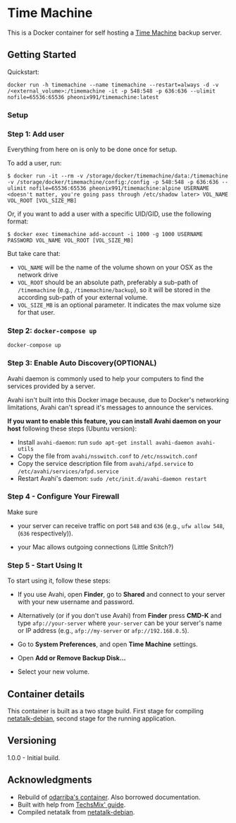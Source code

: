 # Time Machine

This is a Docker container for self hosting a [Time Machine](https://en.wikipedia.org/wiki/Time_Machine_(macOS)) backup server.

## Getting Started

Quickstart:
```
docker run -h timemachine --name timemachine --restart=always -d -v /<external_volume>:/timemachine -it -p 548:548 -p 636:636 --ulimit nofile=65536:65536 pheonix991/timemachine:latest
```

### Setup


### Step 1: Add user

Everything from here on is only to be done once for setup.

To add a user, run:

```
$ docker run -it --rm -v /storage/docker/timemachine/data:/timemachine -v /storage/docker/timemachine/config:/config -p 548:548 -p 636:636 --ulimit nofile=65536:65536 pheonix991/timemachine:alpine USERNAME <doesn't matter, you're going pass through /etc/shadow later> VOL_NAME VOL_ROOT [VOL_SIZE_MB]
```

Or, if you want to add a user with a specific UID/GID, use the following format:

```
$ docker exec timemachine add-account -i 1000 -g 1000 USERNAME PASSWORD VOL_NAME VOL_ROOT [VOL_SIZE_MB]
```

But take care that:
* `VOL_NAME` will be the name of the volume shown on your OSX as the network drive
* `VOL_ROOT` should be an absolute path, preferably a sub-path of `/timemachine` (e.g., `/timemachine/backup`), so it will be stored in the according sub-path of your external volume.
* `VOL_SIZE_MB` is an optional parameter. It indicates the max volume size for that user.

### Step 2: `docker-compose up`

```
docker-compose up
```

### Step 3: Enable Auto Discovery(OPTIONAL)

Avahi daemon is commonly used to help your computers to find the services provided by a server.

Avahi isn't built into this Docker image because, due to Docker's networking limitations, Avahi can't spread it's messages to announce the services.

**If you want to enable this feature, you can install Avahi daemon on your host** following these steps (Ubuntu version):

* Install `avahi-daemon`: run `sudo apt-get install avahi-daemon avahi-utils`
* Copy the file from `avahi/nsswitch.conf` to `/etc/nsswitch.conf`
* Copy the service description file from `avahi/afpd.service` to `/etc/avahi/services/afpd.service`
* Restart Avahi's daemon: `sudo /etc/init.d/avahi-daemon restart`


### Step 4 - Configure Your Firewall

Make sure

* your server can receive traffic on port `548` and `636` (e.g., `ufw allow 548`, (`636` respectively)).

* your Mac allows outgoing connections (Little Snitch?)



### Step 5 - Start Using It

To start using it, follow these steps:

* If you use Avahi, open **Finder**, go to **Shared** and connect to your server with your new username and password.

* Alternatively (or if you don't use Avahi) from **Finder** press **CMD-K** and type `afp://your-server` where `your-server` can be your server's name or IP address (e.g., `afp://my-server` or `afp://192.168.0.5`).

* Go to **System Preferences**, and open **Time Machine** settings.

* Open **Add or Remove Backup Disk...**

* Select your new volume.

## Container details
This container is built as a two stage build.  First stage for compiling  [netatalk-debian](https://github.com/adiknoth/netatalk-debian), second stage for the running application.

## Versioning

1.0.0 - Initial build.

## Acknowledgments

* Rebuild of [odarriba's container](https://github.com/odarriba/docker-timemachine).  Also borrowed documentation.
* Built with help from [TechsMix' guide](https://techsmix.net/timemachine-backups-debian-8-jessi/).
* Compiled netatalk from [netatalk-debian](https://github.com/adiknoth/netatalk-debian).
